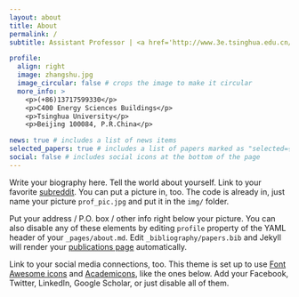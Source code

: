 ```yaml
---
layout: about
title: About
permalink: /
subtitle: Assistant Professor | <a href='http://www.3e.tsinghua.edu.cn/en/'>Institute of Energy, Environment and Economy</a>, <a href='https://www.tsinghua.edu.cn/en/'>Tsinghua University</a>

profile:
  align: right
  image: zhangshu.jpg
  image_circular: false # crops the image to make it circular
  more_info: >
    <p>(+86)13717599330</p>
    <p>C400 Energy Sciences Buildings</p>
    <p>Tsinghua University</p>
    <p>Beijing 100084, P.R.China</p>

news: true # includes a list of news items
selected_papers: true # includes a list of papers marked as "selected={true}"
social: false # includes social icons at the bottom of the page
---
```

Write your biography here. Tell the world about yourself. Link to your favorite [subreddit](http://reddit.com). You can put a picture in, too. The code is already in, just name your picture `prof_pic.jpg` and put it in the `img/` folder.

Put your address / P.O. box / other info right below your picture. You can also disable any of these elements by editing `profile` property of the YAML header of your `_pages/about.md`. Edit `_bibliography/papers.bib` and Jekyll will render your [publications page](/al-folio/publications/) automatically.

Link to your social media connections, too. This theme is set up to use [Font Awesome icons](https://fontawesome.com/) and [Academicons](https://jpswalsh.github.io/academicons/), like the ones below. Add your Facebook, Twitter, LinkedIn, Google Scholar, or just disable all of them.
